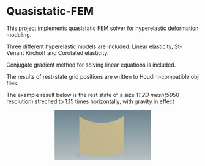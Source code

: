 # Quasistatic-FEM
This project implements quasistatic FEM solver for hyperelastic deformation modeling.

Three different hyperelastic models are included: Linear elasticity, St-Venant Kirchoff and Corotated elasticity.

Conjugate gradient method for solving linear equations is included.

The results of rest-state grid positions are written to Houdini-compatible obj files.

The example result below is the rest state of a size 1*1 2D mesh(50*50 resolution) streched to 1.15 times horizontally, with gravity in effect 
<p align="center">
  <img src="https://github.com/YushanH/Quasistatic-FEM/blob/master/result.png" width="50%" >
</p>
